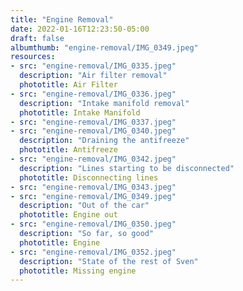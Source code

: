 ```yaml
---
title: "Engine Removal"
date: 2022-01-16T12:23:50-05:00
draft: false
albumthumb: "engine-removal/IMG_0349.jpeg"
resources:
- src: "engine-removal/IMG_0335.jpeg"
  description: "Air filter removal"
  phototitle: Air Filter
- src: "engine-removal/IMG_0336.jpeg"
  description: "Intake manifold removal"
  phototitle: Intake Manifold
- src: "engine-removal/IMG_0337.jpeg"
- src: "engine-removal/IMG_0340.jpeg"
  description: "Draining the antifreeze"
  phototitle: Antifreeze
- src: "engine-removal/IMG_0342.jpeg"
  description: "Lines starting to be disconnected"
  phototitle: Disconnecting lines
- src: "engine-removal/IMG_0343.jpeg"
- src: "engine-removal/IMG_0349.jpeg"
  description: "Out of the car"
  phototitle: Engine out
- src: "engine-removal/IMG_0350.jpeg"
  description: "So far, so good"
  phototitle: Engine
- src: "engine-removal/IMG_0352.jpeg"
  description: "State of the rest of Sven"
  phototitle: Missing engine
---
```


